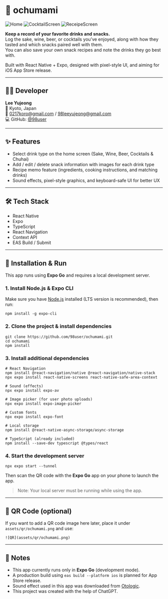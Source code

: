 # 🍶 ochumami

![Home](assets/screenshots/01.PNG) ![CocktailScreen](assets/screenshots/02.PNG) ![ReceipeScreen](assets/screenshots/03.PNG)

**Keep a record of your favorite drinks and snacks.**  
Log the sake, wine, beer, or cocktails you’ve enjoyed, along with how they tasted and which snacks paired well with them.  
You can also save your own snack recipes and note the drinks they go best with.

Built with React Native + Expo, designed with pixel-style UI, and aiming for iOS App Store release.

---

## 👩‍💻 Developer

**Lee Yujeong**  
📍 Kyoto, Japan  
📧 0217koro@gmail.com / 98leeyujeong@gmail.com  
💻 GitHub: [@98user](https://github.com/98user)

---

## ✨ Features

- Select drink type on the home screen (Sake, Wine, Beer, Cocktails & Chuhai)  
- Add / edit / delete snack information with images for each drink type  
- Recipe memo feature (ingredients, cooking instructions, and matching drinks)  
- Sound effects, pixel-style graphics, and keyboard-safe UI for better UX  

---

## 🛠️ Tech Stack

- React Native  
- Expo  
- TypeScript  
- React Navigation  
- Context API  
- EAS Build / Submit  

---

## 🚀 Installation & Run

This app runs using **Expo Go** and requires a local development server.

### 1. Install Node.js & Expo CLI

Make sure you have [Node.js](https://nodejs.org/) installed (LTS version is recommended), then run:

```
npm install -g expo-cli
```

### 2. Clone the project & install dependencies

```
git clone https://github.com/98user/ochumami.git
cd ochumami
npm install
```

### 3. Install additional dependencies

```
# React Navigation
npm install @react-navigation/native @react-navigation/native-stack
npx expo install react-native-screens react-native-safe-area-context

# Sound (effects)
npx expo install expo-av

# Image picker (for user photo uploads)
npx expo install expo-image-picker

# Custom fonts
npx expo install expo-font

# Local storage
npm install @react-native-async-storage/async-storage

# TypeScript (already included)
npm install --save-dev typescript @types/react
```

### 4. Start the development server

```
npx expo start --tunnel
```

Then scan the QR code with the **Expo Go** app on your phone to launch the app.

> Note: Your local server must be running while using the app.

---

## 📱 QR Code (optional)

If you want to add a QR code image here later, place it under `assets/qr/ochumami.png` and use:

```
![QR](assets/qr/ochumami.png)
```

---

## 🧠 Notes

- This app currently runs only in **Expo Go** (development mode).  
- A production build using `eas build --platform ios` is planned for App Store release.
- Sound effect used in this app was downloaded from [Otologic](https://otologic.jp/free/se/anime-motion01.html).
- This project was created with the help of ChatGPT.
